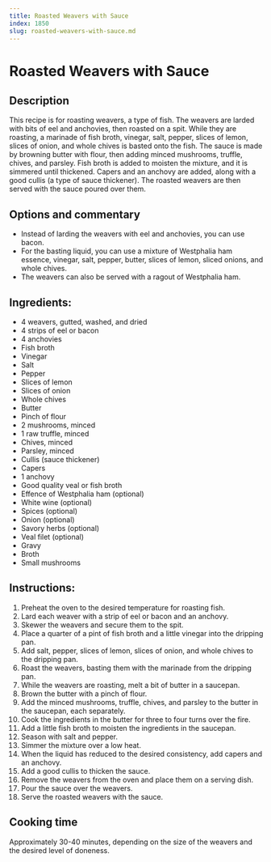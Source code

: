 ```yaml
---
title: Roasted Weavers with Sauce
index: 1850
slug: roasted-weavers-with-sauce.md
---
```


# Roasted Weavers with Sauce

## Description
This recipe is for roasting weavers, a type of fish. The weavers are larded with bits of eel and anchovies, then roasted on a spit. While they are roasting, a marinade of fish broth, vinegar, salt, pepper, slices of lemon, slices of onion, and whole chives is basted onto the fish. The sauce is made by browning butter with flour, then adding minced mushrooms, truffle, chives, and parsley. Fish broth is added to moisten the mixture, and it is simmered until thickened. Capers and an anchovy are added, along with a good cullis (a type of sauce thickener). The roasted weavers are then served with the sauce poured over them.

## Options and commentary
- Instead of larding the weavers with eel and anchovies, you can use bacon.
- For the basting liquid, you can use a mixture of Westphalia ham essence, vinegar, salt, pepper, butter, slices of lemon, sliced onions, and whole chives.
- The weavers can also be served with a ragout of Westphalia ham.

## Ingredients:
- 4 weavers, gutted, washed, and dried
- 4 strips of eel or bacon
- 4 anchovies
- Fish broth
- Vinegar
- Salt
- Pepper
- Slices of lemon
- Slices of onion
- Whole chives
- Butter
- Pinch of flour
- 2 mushrooms, minced
- 1 raw truffle, minced
- Chives, minced
- Parsley, minced
- Cullis (sauce thickener)
- Capers
- 1 anchovy
- Good quality veal or fish broth
- Effence of Westphalia ham (optional)
- White wine (optional)
- Spices (optional)
- Onion (optional)
- Savory herbs (optional)
- Veal filet (optional)
- Gravy
- Broth
- Small mushrooms

## Instructions:
1. Preheat the oven to the desired temperature for roasting fish.
2. Lard each weaver with a strip of eel or bacon and an anchovy.
3. Skewer the weavers and secure them to the spit.
4. Place a quarter of a pint of fish broth and a little vinegar into the dripping pan.
5. Add salt, pepper, slices of lemon, slices of onion, and whole chives to the dripping pan.
6. Roast the weavers, basting them with the marinade from the dripping pan.
7. While the weavers are roasting, melt a bit of butter in a saucepan.
8. Brown the butter with a pinch of flour.
9. Add the minced mushrooms, truffle, chives, and parsley to the butter in the saucepan, each separately.
10. Cook the ingredients in the butter for three to four turns over the fire.
11. Add a little fish broth to moisten the ingredients in the saucepan.
12. Season with salt and pepper.
13. Simmer the mixture over a low heat.
14. When the liquid has reduced to the desired consistency, add capers and an anchovy.
15. Add a good cullis to thicken the sauce.
16. Remove the weavers from the oven and place them on a serving dish.
17. Pour the sauce over the weavers.
18. Serve the roasted weavers with the sauce.

## Cooking time
Approximately 30-40 minutes, depending on the size of the weavers and the desired level of doneness.